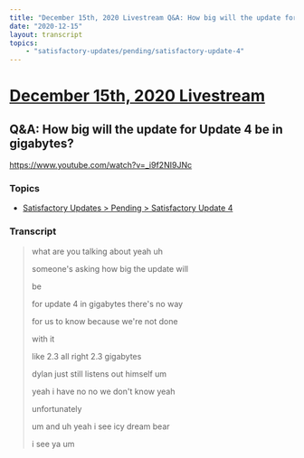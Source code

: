 ```yaml
---
title: "December 15th, 2020 Livestream Q&A: How big will the update for Update 4 be in gigabytes?"
date: "2020-12-15"
layout: transcript
topics:
    - "satisfactory-updates/pending/satisfactory-update-4"
---
```

# [December 15th, 2020 Livestream](../2020-12-15.md)
## Q&A: How big will the update for Update 4 be in gigabytes?
https://www.youtube.com/watch?v=_i9f2NI9JNc

### Topics
* [Satisfactory Updates > Pending > Satisfactory Update 4](../topics/satisfactory-updates/pending/satisfactory-update-4.md)

### Transcript

> what are you talking about yeah uh
> 
> someone's asking how big the update will
> 
> be
> 
> for update 4 in gigabytes there's no way
> 
> for us to know because we're not done
> 
> with it
> 
> like 2.3 all right 2.3 gigabytes
> 
> dylan just still listens out himself um
> 
> yeah i have no no we don't know yeah
> 
> unfortunately
> 
> um and uh yeah i see icy dream bear
> 
> i see ya um
> 
